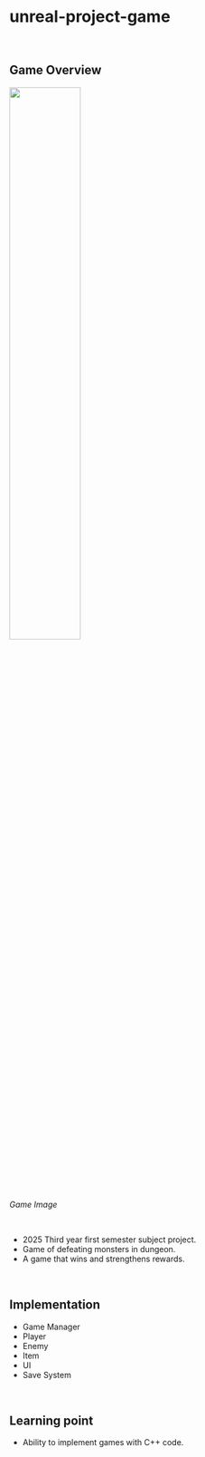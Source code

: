 # unreal-project-game

<br>

## Game Overview

<div>
  <img src="https://github.com/user-attachments/assets/a78c6a20-170b-41e7-8447-d48e2619cd98" style="width: 50%;">
</div>

<p><em>Game Image</em></p>

<br>

- 2025 Third year first semester subject project.
- Game of defeating monsters in dungeon.
- A game that wins and strengthens rewards.

<br>

## Implementation

- Game Manager
- Player
- Enemy
- Item
- UI
- Save System

<br>

## Learning point
- Ability to implement games with  C++ code.

